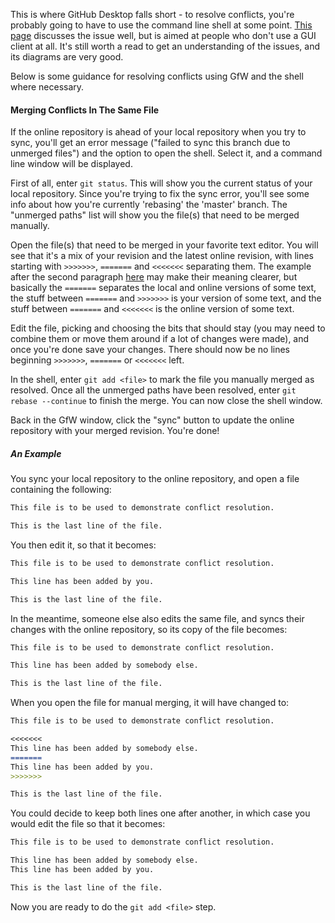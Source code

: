 This is where GitHub Desktop falls short - to resolve conflicts, you're probably going to have to use the command line shell at some point. [This page](http://git-scm.com/book/en/Distributed-Git-Contributing-to-a-Project#Private-Small-Team) discusses the issue well, but is aimed at people who don't use a GUI client at all. It's still worth a read to get an understanding of the issues, and its diagrams are very good.

Below is some guidance for resolving conflicts using GfW and the shell where necessary.

#### Merging Conflicts In The Same File

If the online repository is ahead of your local repository when you try to sync, you'll get an error message ("failed to sync this branch due to unmerged files") and the option to open the shell. Select it, and a command line window will be displayed.

First of all, enter `git status`. This will show you the current status of your local repository. Since you're trying to fix the sync error, you'll see some info about how you're currently 'rebasing' the 'master' branch. The "unmerged paths" list will show you the file(s) that need to be merged manually.

Open the file(s) that need to be merged in your favorite text editor. You will see that it's a mix of your revision and the latest online revision, with lines starting with `>>>>>>>`, `=======` and `<<<<<<<` separating them. The example after the second paragraph [here](http://git-scm.com/docs/git-merge#_how_conflicts_are_presented) may make their meaning clearer, but basically the `=======` separates the local and online versions of some text, the stuff between `=======` and `>>>>>>>` is your version of some text, and the stuff between `=======` and `<<<<<<<` is the online version of some text.

Edit the file, picking and choosing the bits that should stay (you may need to combine them or move them around if a lot of changes were made), and once you're done save your changes. There should now be no lines beginning `>>>>>>>`, `=======` or `<<<<<<<` left.

In the shell, enter `git add <file>` to mark the file you manually merged as resolved. Once all the unmerged paths have been resolved, enter `git rebase --continue` to finish the merge. You can now close the shell window.

Back in the GfW window, click the "sync" button to update the online repository with your merged revision. You're done!

##### An Example

You sync your local repository to the online repository, and open a file containing the following:

```markdown
This file is to be used to demonstrate conflict resolution.

This is the last line of the file.
```

You then edit it, so that it becomes:

```markdown
This file is to be used to demonstrate conflict resolution.

This line has been added by you.

This is the last line of the file.
```

In the meantime, someone else also edits the same file, and syncs their changes with the online repository, so its copy of the file becomes:

```markdown
This file is to be used to demonstrate conflict resolution.

This line has been added by somebody else.

This is the last line of the file.
```

When you open the file for manual merging, it will have changed to:

```markdown
This file is to be used to demonstrate conflict resolution.

<<<<<<<
This line has been added by somebody else.
=======
This line has been added by you.
>>>>>>>

This is the last line of the file.
```

You could decide to keep both lines one after another, in which case you would edit the file so that it becomes:

```markdown
This file is to be used to demonstrate conflict resolution.

This line has been added by somebody else.
This line has been added by you.

This is the last line of the file.
```

Now you are ready to do the `git add <file>` step.